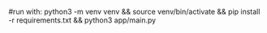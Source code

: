 #run with: python3 -m venv venv && source venv/bin/activate && pip install -r requirements.txt && python3 app/main.py
